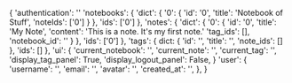{
    'authentication': ''
    'notebooks': {
        'dict': {
            '0': {
                'id': '0',
                'title': 'Notebook of Stuff',
                'noteIds': ['0']
            }
        },
        'ids': ['0']
    },
    'notes': {
        'dict': {
            '0': {
                'id': '0',
                'title': 'My Note',
                'content': 'This is a note. It's my first note.'
                'tag_ids': [],
                'notebook_id': ''
            }
        },
        'ids': ['0']
    },
    'tags': {
        dict: {
           'id': '',
           'title': '',
           'note_ids': []
        },
        'ids': []
    },
    'ui': {
        'current_notebook': '',
        'current_note': '',
        'current_tag': '',
        'display_tag_panel': True,
        'display_logout_panel': False,
    }
    'user': {
        'username': '',
        'email': '',
        'avatar': '',
        'created_at': '',
    },
}
